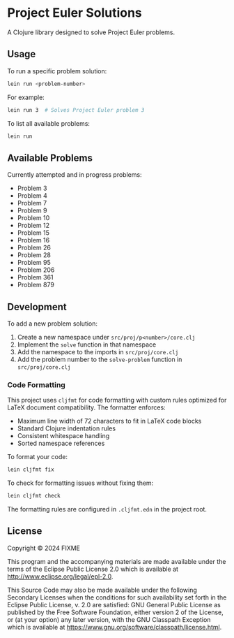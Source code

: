 # Project Euler Solutions

A Clojure library designed to solve Project Euler problems.

## Usage

To run a specific problem solution:

```bash
lein run <problem-number>
```

For example:

```bash
lein run 3  # Solves Project Euler problem 3
```

To list all available problems:

```bash
lein run
```

## Available Problems

Currently attempted and in progress problems:
- Problem 3
- Problem 4
- Problem 7
- Problem 9
- Problem 10
- Problem 12
- Problem 15
- Problem 16
- Problem 26
- Problem 28
- Problem 95
- Problem 206
- Problem 361
- Problem 879

## Development

To add a new problem solution:
1. Create a new namespace under `src/proj/p<number>/core.clj`
2. Implement the `solve` function in that namespace
3. Add the namespace to the imports in `src/proj/core.clj`
4. Add the problem number to the `solve-problem` function in `src/proj/core.clj`

### Code Formatting

This project uses `cljfmt` for code formatting with custom rules optimized for
LaTeX document compatibility. The formatter enforces:

- Maximum line width of 72 characters to fit in LaTeX code blocks
- Standard Clojure indentation rules
- Consistent whitespace handling
- Sorted namespace references

To format your code:

```bash
lein cljfmt fix
```

To check for formatting issues without fixing them:

```bash
lein cljfmt check
```

The formatting rules are configured in `.cljfmt.edn` in the project root.

## License

Copyright © 2024 FIXME

This program and the accompanying materials are made available under the
terms of the Eclipse Public License 2.0 which is available at
http://www.eclipse.org/legal/epl-2.0.

This Source Code may also be made available under the following Secondary
Licenses when the conditions for such availability set forth in the Eclipse
Public License, v. 2.0 are satisfied: GNU General Public License as published by
the Free Software Foundation, either version 2 of the License, or (at your
option) any later version, with the GNU Classpath Exception which is available
at https://www.gnu.org/software/classpath/license.html.
